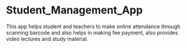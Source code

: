 # Student_Management_App
This app helps student and teachers to make online attendance through  scanning barcode and also helps in making fee payment, also provides video lectures and study material.
